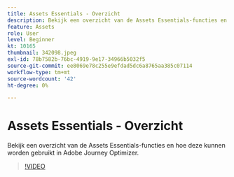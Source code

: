 ```yaml
---
title: Assets Essentials - Overzicht
description: Bekijk een overzicht van de Assets Essentials-functies en hoe deze kunnen worden gebruikt in Adobe Journey Optimizer.
feature: Assets
role: User
level: Beginner
kt: 10165
thumbnail: 342098.jpeg
exl-id: 78b7582b-76bc-4919-9e17-34966b5032f5
source-git-commit: ee8069e78c255e9efdad5dc6a8765aa385c07114
workflow-type: tm+mt
source-wordcount: '42'
ht-degree: 0%

---
```


# Assets Essentials - Overzicht

Bekijk een overzicht van de Assets Essentials-functies en hoe deze kunnen worden gebruikt in Adobe Journey Optimizer.

>[!VIDEO](https://video.tv.adobe.com/v/342098?quality=12&learn=on)
